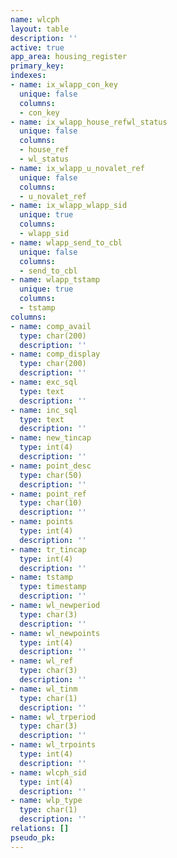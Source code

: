 ```yaml
---
name: wlcph
layout: table
description: ''
active: true
app_area: housing_register
primary_key: 
indexes:
- name: ix_wlapp_con_key
  unique: false
  columns:
  - con_key
- name: ix_wlapp_house_refwl_status
  unique: false
  columns:
  - house_ref
  - wl_status
- name: ix_wlapp_u_novalet_ref
  unique: false
  columns:
  - u_novalet_ref
- name: ix_wlapp_wlapp_sid
  unique: true
  columns:
  - wlapp_sid
- name: wlapp_send_to_cbl
  unique: false
  columns:
  - send_to_cbl
- name: wlapp_tstamp
  unique: true
  columns:
  - tstamp
columns:
- name: comp_avail
  type: char(200)
  description: ''
- name: comp_display
  type: char(200)
  description: ''
- name: exc_sql
  type: text
  description: ''
- name: inc_sql
  type: text
  description: ''
- name: new_tincap
  type: int(4)
  description: ''
- name: point_desc
  type: char(50)
  description: ''
- name: point_ref
  type: char(10)
  description: ''
- name: points
  type: int(4)
  description: ''
- name: tr_tincap
  type: int(4)
  description: ''
- name: tstamp
  type: timestamp
  description: ''
- name: wl_newperiod
  type: char(3)
  description: ''
- name: wl_newpoints
  type: int(4)
  description: ''
- name: wl_ref
  type: char(3)
  description: ''
- name: wl_tinm
  type: char(1)
  description: ''
- name: wl_trperiod
  type: char(3)
  description: ''
- name: wl_trpoints
  type: int(4)
  description: ''
- name: wlcph_sid
  type: int(4)
  description: ''
- name: wlp_type
  type: char(1)
  description: ''
relations: []
pseudo_pk: 
---
```


